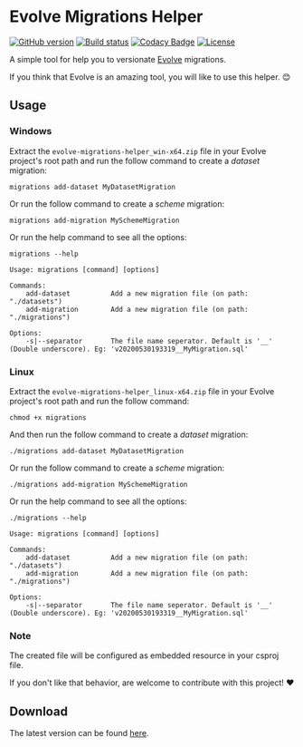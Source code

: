 # Evolve Migrations Helper
[![GitHub version](https://badge.fury.io/gh/odair-pedro%2Fevolve-migrations-helper.svg)](https://github.com/odair-pedro/evolve-migrations-helper/releases/latest)
[![Build status](https://ci.appveyor.com/api/projects/status/199ocf60nyj20fa8/branch/master?svg=true)](https://ci.appveyor.com/project/odair-pedro/evolve-migrations-helper/branch/master)
[![Codacy Badge](https://api.codacy.com/project/badge/Grade/d26a83a7802345b6808e7719094aa01c)](https://app.codacy.com/manual/odair-pedro/evolve-migrations-helper?utm_source=github.com&utm_medium=referral&utm_content=odair-pedro/evolve-migrations-helper&utm_campaign=Badge_Grade_Dashboard)
[![License](https://img.shields.io/github/license/odair-pedro/evolve-migrations-helper?color=blue)](https://github.com/odair-pedro/evolve-migrations-helper/blob/master/LICENSE)

A simple tool for help you to versionate [Evolve](https://github.com/lecaillon/Evolve) migrations.

If you think that Evolve is an amazing tool, you will like to use this helper. :blush:

## Usage

### Windows

Extract the `evolve-migrations-helper_win-x64.zip` file in your Evolve project's root path and run the follow command to create a _dataset_ migration:
```
migrations add-dataset MyDatasetMigration
```

Or run the follow command to create a _scheme_ migration:
```
migrations add-migration MySchemeMigration
```

Or run the help command to see all the options:
```
migrations --help
```
```
Usage: migrations [command] [options]

Commands:
    add-dataset          Add a new migration file (on path: "./datasets")
    add-migration        Add a new migration file (on path: "./migrations")

Options:
    -s|--separator       The file name seperator. Default is '__' (Double underscore). Eg: 'v20200530193319__MyMigration.sql'

```

### Linux
Extract the `evolve-migrations-helper_linux-x64.zip` file in your Evolve project's root path and run the follow command:
```
chmod +x migrations
```

And then run the follow command to create a _dataset_ migration:
```
./migrations add-dataset MyDatasetMigration
```

Or run the follow command to create a _scheme_ migration:
```
./migrations add-migration MySchemeMigration
```

Or run the help command to see all the options:
```
./migrations --help
```
```
Usage: migrations [command] [options]

Commands:
    add-dataset          Add a new migration file (on path: "./datasets")
    add-migration        Add a new migration file (on path: "./migrations")

Options:
    -s|--separator       The file name seperator. Default is '__' (Double underscore). Eg: 'v20200530193319__MyMigration.sql'

```

### Note
The created file will be configured as embedded resource in your csproj file. 

If you don't like that behavior, are welcome to contribute with this project! :heart:

## Download
The latest version can be found [here](https://github.com/odair-pedro/evolve-migrations-helper/releases).
